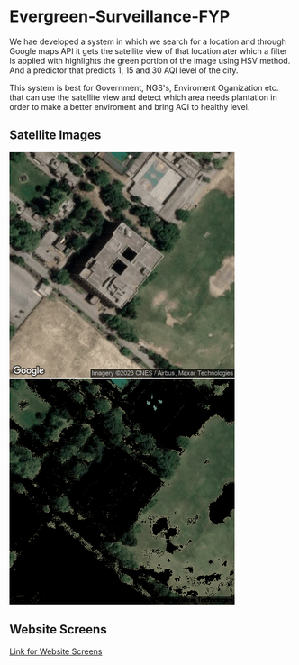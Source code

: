 # Evergreen-Surveillance-FYP

We hae developed a system in which we search for a location and through Google maps API it gets the satellite view of that location ater which a filter is applied with highlights the green portion of the image using HSV method. And a predictor that predicts 1, 15 and 30 AQI level of the city. 

This system is best for Government, NGS's, Enviroment Oganization etc. that can use the satellite view and detect which area needs plantation in order to make a better enviroment and bring AQI to healthy level.

## Satellite Images

![image1](https://github.com/mahadrashidkhurshid/Evergreen-Surveillance-FYP/blob/c90be89760ad6ef170a2d6342d60f49734066ce7/Satellite_View.png)    ![image2](https://github.com/mahadrashidkhurshid/Evergreen-Surveillance-FYP/blob/c90be89760ad6ef170a2d6342d60f49734066ce7/sat_filter_image.png)

## Website Screens
[Link for Website Screens](https://github.com/mahadrashidkhurshid/Evergreen-Surveillance-FYP/tree/main/Screens)
